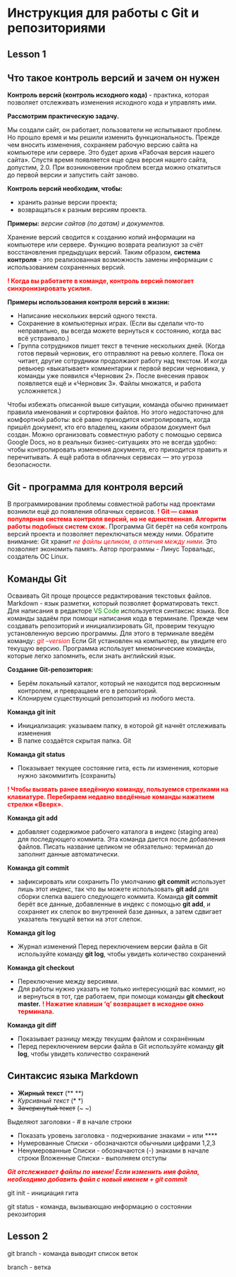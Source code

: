 # Инструкция для работы с Git и репозиториями

## Lesson 1

## Что такое контроль версий и зачем он нужен

**Контроль версий (контроль исходного кода)** - практика, которая позволяет отслеживать изменения исходного кода и управлять ими.

**Рассмотрим практическую задачу.**

Мы создали сайт, он работает, пользователи не испытывают проблем. Но прошло время и мы решили изменить функциональность. Прежде чем вносить изменения, сохраняем рабочую версию сайта на компьютере или сервере. Это будет архив «Рабочая версия нашего сайта». Спустя время появляется еще одна версия нашего сайта, допустим, 2.0. При возникновении проблем всегда можно откатиться до первой версии и запустить сайт заново.

**Контроль версий необходим, чтобы:**

- хранить разные версии проекта;
- возвращаться к разным версиям проекта.

**Примеры:**  _версии сайтов (по датам) и документов._

Хранение версий сводится к созданию копий информации на компьютере или сервере. Функцию возврата реализуют за счёт восстановления предыдущих версий.
Таким образом, **система контроля** - это реализованная возможность замены информации с использованием сохраненных версий.

<span style="color:red"> **! Когда вы работаете в команде, контроль версий помогает синхронизировать усилия.** </span>


**Примеры использования контроля версий в жизни:**

- Написание нескольких версий одного текста.
- Сохранение в компьютерных играх.
(Если вы сделали что-то неправильно, вы всегда можете вернуться к состоянию, когда вас всё устраивало.)
- Группа сотрудников пишет текст в течение нескольких дней.
(Когда готов первый черновик, его отправляют на ревью коллеге. Пока он читает, другие сотрудники продолжают работу над текстом. И когда ревьюер «выкатывает» комментарии к первой версии черновика, у команды уже появился «Черновик 2». После внесения правок появляется ещё и «Черновик 3». Файлы множатся, и работа усложняется.)

Чтобы избежать описанной выше ситуации, команда обычно принимает правила именования и сортировки файлов. Но этого недостаточно для комфортной работы: всё равно приходится контролировать, когда пришёл документ, кто его владелец, каким образом документ был создан.
Можно организовать совместную работу с помощью сервиса Google Docs, но в реальных бизнес-ситуациях это не всегда удобно: чтобы контролировать изменения документа, его приходится править и перечитывать. А ещё работа в облачных сервисах — это угроза безопасности.


## Git - программа для контроля версий 

В программировании проблемы совместной работы над проектами возникли ещё до появления облачных сервисов.
<span style="color:red">**! Git — самая популярная система контроля версий, но не единственная. Алгоритм работы подобных систем схож.**</span>
Программа Git берёт на себя контроль версий проекта и позволяет переключаться между ними. Обратите внимание: Git хранит <span style="color:red">*не файлы целиком, а отличия между ними.* </span> Это позволяет экономить память. Автор программы - Линус Торвальдс, создатель ОС Linux.

## Команды Git
Осваивать Git проще процессе редактирования текстовых файлов. Markdown - язык разметки, который позволяет форматировать текст. Для написания в редакторе 
<span style="color:green">VS Code</span>  используется синтаксис языка.
Все команды задаём при помощи написания кода в терминале.
Прежде чем создавать репозиторий и инициализировать Git, проверим текущую установленную версию программы. Для этого в терминале введём команду:
<span style="color:red">*git –version*</span>
Если Git установлен на компьютер, вы увидите его текущую версию.
Программа использует мнемонические команды, которые легко запомнить, если знать английский язык.

**Создание Git-репозитория:**
- Берём локальный каталог, который не находится под версионным контролем, и превращаем его в репозиторий.
- Клонируем существующий репозиторий из любого места.

**Команда git init**
- Инициализация: указываем папку, в которой git начнёт отслеживать изменения
- В папке создаётся скрытая папка. Git

**Команда git status**
-	Показывает текущее состояние гита, есть ли изменения, которые нужно закоммитить (сохранить)

<span style="color:red">**! Чтобы вызвать ранее введённую команду, пользуемся стрелками на клавиатуре. Перебираем недавно введённые команды нажатием стрелки «Вверх».**</span> 

**Команда git add**
-	добавляет содержимое рабочего каталога в индекс (staging area) для последующего коммита. Эта команда дается после добавления файлов. Писать название целиком не обязательно: терминал до заполнит данные автоматически.

**Команда git commit**
- зафиксировать или сохранить
По умолчанию **git commit** использует лишь этот индекс, так что вы можете использовать **git add** для сборки слепка вашего следующего коммита.
Команда **git commit** берёт все данные, добавленные в индекс с помощью **git add**, и сохраняет их слепок во внутренней базе данных, а затем сдвигает указатель текущей ветки на этот слепок.

**Команда git log**
- Журнал изменений
Перед переключением версии файла в Git используйте команду **git log**, чтобы увидеть количество сохранений

**Команда git checkout**
- Переключение между версиями.
- Для работы нужно указать не только интересующий вас коммит, но и вернуться в тот, где работаем, при помощи команды **git checkout master.**
<span style="color:red">**! Нажатие клавиши ‘q’ возвращает в исходное окно терминала.**</span>

**Команда git diff**
- Показывает разницу между текущим файлом и сохранённым
- Перед переключением версии файла в Git используйте команду **git log**, чтобы увидеть количество сохранений

## Синтаксис языка Markdown
- **Жирный текст** (** **)
- *Курсивный текст* (* *)
- ~~Зачеркнутый текст~~ (~ ~)

Выделяют заголовки  - # в начале строки
- Показать уровень заголовка - подчеркивание знаками = или ****
- Нумерованные Списки - обозначаются обычными цифрами 1,2,3
- Ненумерованные Списки - обозначаются (-) знаками в начале строки
Вложенные Списки - выполняем отступы

<span style="color:red">***Git отслеживает файлы по имени!
Если изменить имя файла, необходимо добавить файл с новый именем + git commit***</span>

git init - инициация гита

git status - команда, вызывающаю информацию о состоянии рекозитория

## Lesson 2

git branch - команда выводит список веток

branch - ветка
